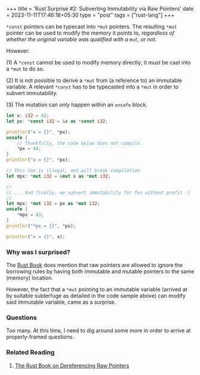 +++
title = 'Rust Surprise #2: Subverting Immutability via Raw Pointers'
date = 2023-11-11T17:46:18+05:30
type = "post"
tags = ["rust-lang"]
+++

`*const` pointers can be typecast into `*mut` pointers.  The resulting `*mut`
pointer can be used to modify the memory it points to, _regardless of whether
the original variable was qualified with a `mut`, or not._

However:

 (1) A `*const` cannot be used to modify memory directly; it _must_ be cast into
     a `*mut` to do so.

 (2) It is not possible to derive a `*mut` from (a reference to) an immutable
     variable. A relevant `*const` has to be typecasted into a `*mut` in order to
     subvert immutability.

 (3) The mutation can _only_ happen within an `unsafe` block.

```rust {linenos=true, linenostart=1, hl_lines=[7,12,"17-21"], style=tango}
let x: i32 = 42;
let px: *const i32 = &x as *const i32;

println!("x = {}", *px);
unsafe {
    // Thankfully, the code below does not compile.
    *px = 44;
}
println!("x = {}", *px);

// This too is illegal, and will break compilation
let mpx: *mut i32 = &mut x as *mut i32;

//
// ... And finally, we subvert immutability for fun without profit :)
//
let mpx: *mut i32 = px as *mut i32;
unsafe {
    *mpx = 43;
}
println!("*px = {}", *px);

println!("x = {}", x);
```

### Why was I surprised?
The [Rust Book](https://doc.rust-lang.org/book/ch19-01-unsafe-rust.html#dereferencing-a-raw-pointer)
does mention that raw pointers are allowed to ignore the borrowing rules by
having both immutable and mutable pointers to the same (memory) location.

However, the fact that a `*mut` pointing to an immutable variable (arrived at by
suitable subterfuge as detailed in the code sample above) can modify said
immutable variable, came as a surprise.

### Questions
Too many. At this time, I need to dig around some more in order to arrive at
properly-framed questions.

### Related Reading
1. [The Rust Book on Dereferencing Raw Pointers](
    https://doc.rust-lang.org/book/ch19-01-unsafe-rust.html#dereferencing-a-raw-pointer
)
